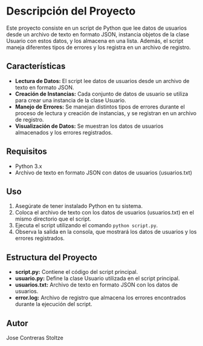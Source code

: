 # Descripción del Proyecto

Este proyecto consiste en un script de Python que lee datos de usuarios desde un archivo de texto en formato JSON, instancia objetos de la clase Usuario con estos datos, y los almacena en una lista. Además, el script maneja diferentes tipos de errores y los registra en un archivo de registro.

## Características

- **Lectura de Datos:** El script lee datos de usuarios desde un archivo de texto en formato JSON.
- **Creación de Instancias:** Cada conjunto de datos de usuario se utiliza para crear una instancia de la clase Usuario.
- **Manejo de Errores:** Se manejan distintos tipos de errores durante el proceso de lectura y creación de instancias, y se registran en un archivo de registro.
- **Visualización de Datos:** Se muestran los datos de usuarios almacenados y los errores registrados.

## Requisitos

- Python 3.x
- Archivo de texto en formato JSON con datos de usuarios (usuarios.txt)

## Uso

1. Asegúrate de tener instalado Python en tu sistema.
2. Coloca el archivo de texto con los datos de usuarios (usuarios.txt) en el mismo directorio que el script.
3. Ejecuta el script utilizando el comando `python script.py`.
4. Observa la salida en la consola, que mostrará los datos de usuarios y los errores registrados.

## Estructura del Proyecto

- **script.py:** Contiene el código del script principal.
- **usuario.py:** Define la clase Usuario utilizada en el script principal.
- **usuarios.txt:** Archivo de texto en formato JSON con los datos de usuarios.
- **error.log:** Archivo de registro que almacena los errores encontrados durante la ejecución del script.

## Autor

Jose Contreras Stoltze
